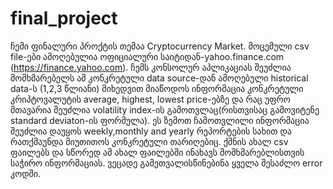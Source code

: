# final_project
ჩემი ფინალური პროქტის თემაა Cryptocurrency Market. მოცემული csv file-ები ამოღებულია ოფიციალური საიტიდან-yahoo.finance.com (https://finance.yahoo.com). ჩემს კონსოლურ აპლიკაციას შეუძლია მომხმარებელს ამ კონკრეტული data source-დან ამოღებული historical data-ს (1,2,3 წლიანი) მიხედვით მიაწოდოს ინფორმაცია კონკრეტული კრიპტოვალუტის average, highest, lowest price-ებზე და რაც უფრო მთავარია შეუძლია volatility index-ის გამოთვლაც(რისთვისაც გამოვიტენე standard deviaton-ის ფორმულა). ეს ზემოთ ჩამოთვლილი ინფორმაცია შეუძლია დაუყოს weekly,monthly and yearly რეპორტების სახით და რათქმაუნდა მიუთითოს კონკრეტული თარიღებიც. ქმნის ახალ csv ფაილებს და სწორედ ამ ახალ ფაილებში ინახავს მომხმარებლისთვის საჭირო ინფორმაციას. ვეცადე გამეთვალისწინებინა ყველა შესაძლო error კოდში.
